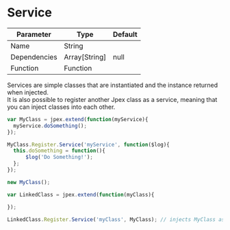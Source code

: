 Service
=======
| Parameter     | Type          | Default   |
|---------------|---------------|-----------|
| Name          | String        |           |
| Dependencies  | Array[String] | null      |
| Function      | Function      |           |

Services are simple classes that are instantiated and the instance returned when injected.  
It is also possible to register another Jpex class as a service, meaning that you can inject classes into each other.

```javascript
var MyClass = jpex.extend(function(myService){
  myService.doSomething();
});

MyClass.Register.Service('myService', function($log){
  this.doSomething = function(){
      $log('Do Something!');
  };
});

new MyClass();

var LinkedClass = jpex.extend(function(myClass){

});

LinkedClass.Register.Service('myClass', MyClass); // injects MyClass as a dependency of Linked Class
```